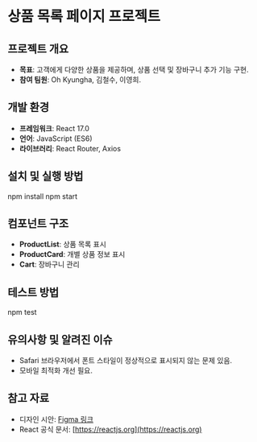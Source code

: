 # 상품 목록 페이지 프로젝트

## 프로젝트 개요

- **목표**: 고객에게 다양한 상품을 제공하며, 상품 선택 및 장바구니 추가 기능 구현.
- **참여 팀원**: Oh Kyungha, 김철수, 이영희.

## 개발 환경

- **프레임워크**: React 17.0
- **언어**: JavaScript (ES6)
- **라이브러리**: React Router, Axios

## 설치 및 실행 방법

npm install npm start

## 컴포넌트 구조

- **ProductList**: 상품 목록 표시
- **ProductCard**: 개별 상품 정보 표시
- **Cart**: 장바구니 관리

## 테스트 방법

npm test

## 유의사항 및 알려진 이슈

- Safari 브라우저에서 폰트 스타일이 정상적으로 표시되지 않는 문제 있음.
- 모바일 최적화 개선 필요.

## 참고 자료

- 디자인 시안: [Figma 링크](#)
- React 공식 문서: [https://reactjs.org](https://reactjs.org)
